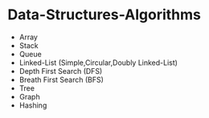 # Data-Structures-Algorithms

<ul>
  <li>Array</li>
  <li>Stack</li>
  <li>Queue</li>
  <li>Linked-List (Simple,Circular,Doubly Linked-List)</li>
  <li>Depth First Search (DFS)</li>
  <li>Breath First Search (BFS)</li>
  <li>Tree</li>
  <li>Graph</li>
  <li>Hashing</li>
</ul>
